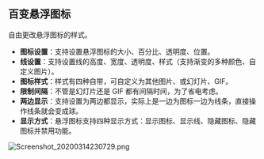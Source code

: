 ## 百变悬浮图标
自由更改悬浮图标的样式。

* **图标设置**：支持设置悬浮图标的大小、百分比、透明度、位置。
* **线设置**：支持设置线的高度、宽度、透明度、样式（支持渐变的多种颜色、自定义图片）。
* **图标样式**：样式有四种自带，可自定义为其他图片、或幻灯片、GIF。
* **限制间隔**：不管是幻灯片还是 GIF 都有间隔时间，为了省电考虑。
* **两边显示**：支持设置为两边都显示，实际上是一边为图标一边为线条，直接操作线条就会变成球。
* **显示方式**：悬浮图标支持四种显示方式：显示图标、显示线、隐藏图标、隐藏图标并禁用功能。

![Screenshot_20200314230729.png](http://ww1.sinaimg.cn/large/6b1dd0a7ly1gctuwxj7z4j20u007xq33.jpg)
